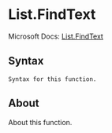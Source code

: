 # List.FindText

Microsoft Docs: [List.FindText](https://docs.microsoft.com/en-us/powerquery-m/list-findtext)

## Syntax

```
Syntax for this function.
```

## About

About this function.

